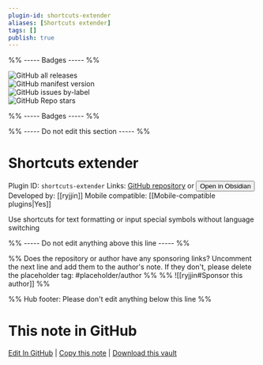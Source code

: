 ```yaml
---
plugin-id: shortcuts-extender
aliases: [Shortcuts extender]
tags: []
publish: true
---
```


%% ----- Badges ----- %%

![GitHub all releases](https://img.shields.io/github/downloads/ryjjin/Obsidian-shortcuts-extender/total?color=573E7A&logo=github&style=for-the-badge)  
![GitHub manifest version](https://img.shields.io/github/manifest-json/v/ryjjin/Obsidian-shortcuts-extender?color=573E7A&logo=github&style=for-the-badge)  
![GitHub issues by-label](https://img.shields.io/github/issues/ryjjin/Obsidian-shortcuts-extender/help%20wanted?color=573E7A&logo=github&style=for-the-badge)  
![GitHub Repo stars](https://img.shields.io/github/stars/ryjjin/Obsidian-shortcuts-extender?color=573E7A&logo=github&style=for-the-badge)

%% ----- Badges ----- %%

%% ----- Do not edit this section ----- %%

# Shortcuts extender

Plugin ID: `shortcuts-extender`
Links: [GitHub repository](https://github.com/ryjjin/Obsidian-shortcuts-extender) or [<button id=HH>Open in Obsidian</button>](obsidian://show-plugin?id=shortcuts-extender)
Developed by: [[ryjjin]]
Mobile compatible: [[Mobile-compatible plugins|Yes]]

Use shortcuts for text formatting or input special symbols without language switching

%% ----- Do not edit anything above this line ----- %%

%% Does the repository or author have any sponsoring links? Uncomment the next line and add them to the author's note. If they don't, please delete the placeholder tag: #placeholder/author %%
%% ![[ryjjin#Sponsor this author]] %%

%% Hub footer: Please don't edit anything below this line %%

# This note in GitHub

<span class="git-footer">[Edit In GitHub](https://github.dev/obsidian-community/obsidian-hub/blob/main/02%20-%20Community%20Expansions/02.05%20All%20Community%20Expansions/Plugins/shortcuts-extender.md "git-hub-edit-note") | [Copy this note](https://raw.githubusercontent.com/obsidian-community/obsidian-hub/main/02%20-%20Community%20Expansions/02.05%20All%20Community%20Expansions/Plugins/shortcuts-extender.md "git-hub-copy-note") | [Download this vault](https://github.com/obsidian-community/obsidian-hub/archive/refs/heads/main.zip "git-hub-download-vault") </span>

